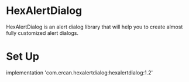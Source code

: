 # HexAlertDialog
HexAlertDialog is an alert dialog library that will help you to create almost fully customized alert dialogs.

# Set Up
implementation 'com.ercan.hexalertdialog:hexalertdialog:1.2'
